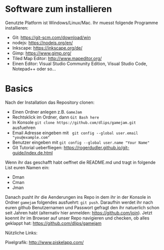 # Software zum installieren

Genutzte Platform ist Windows/Linux/Mac. Ihr muesst folgende Programme installieren:

* Git: https://git-scm.com/download/win
* nodejs: https://nodejs.org/en/
* Inkscape: https://inkscape.org/de/
* Gimp: https://www.gimp.org/
* Tiled Map Editor: http://www.mapeditor.org/
* Einen Editor: Visual Studio Community Edition, Visual Studio Code, Notepad++ oder so...

# Basics

Nach der Installation das Repository clonen:

* Einen Ordner anlegen z.B. `GameJam`
* Rechtsklick im Ordner, dann `Git Bash here`
* In Konsole `git clone https://github.com/dlips/gamejam.git` ausfuehren
* Email Adresse eingeben mit ` git config --global user.email "you@example.com"`
* Benutzer eingeben mit `git config --global user.name "Your Name"`
* Git Tutorial ueberfliegen: https://rogerdudler.github.io/git-guide/index.de.html

Wenn ihr das geschafft habt oeffnet die README.md und tragt in folgende List euren Namen ein:

* Dman
* Cman
* Jman

Danach pusht ihr die Aenderungen ins Repo in dem ihr in der Konsole in Ordner `gamejam` folgendes ausfuehrt: `git push`. 
Daraufhin werdet ihr nach euren github Benutzernamen und Passwort gefragt den ihr natuerlich schon 
seit Jahren habt (alternativ hier anmelden: https://github.com/join). Jetzt koennt ihr im Browser auf unser Repo navigieren 
und checken, ob alles geklappt hat: https://github.com/dlips/gamejam

Nützliche Links:

Pixelgrafik:
http://www.piskelapp.com/

 
